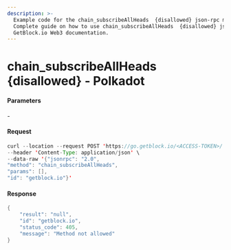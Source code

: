 ```yaml
---
description: >-
  Example code for the chain_subscribeAllHeads  {disallowed} json-rpc method.
  Сomplete guide on how to use chain_subscribeAllHeads  {disallowed} json-rpc in
  GetBlock.io Web3 documentation.
---
```


# chain\_subscribeAllHeads {disallowed} - Polkadot

#### Parameters

\-

#### Request

```java
curl --location --request POST 'https://go.getblock.io/<ACCESS-TOKEN>/' \
--header 'Content-Type: application/json' \ 
--data-raw '{"jsonrpc": "2.0",
"method": "chain_subscribeAllHeads",
"params": [],
"id": "getblock.io"}'
```

#### Response

```java
{
    "result": "null",
    "id": "getblock.io",
    "status_code": 405,
    "message": "Method not allowed"
}
```
